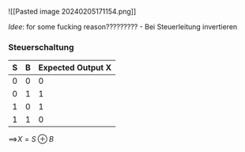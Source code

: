 ![[Pasted image 20240205171154.png]]

_Idee_: for some fucking reason????????? - Bei Steuerleitung invertieren

### Steuerschaltung

| S | B | Expected Output X |
| ---- | ---- | ---- |
| 0 | 0 | 0 |
| 0 | 1 | 1 |
| 1 | 0 | 1 |
| 1 | 1 | 0 |
==>$X = S \oplus B$  